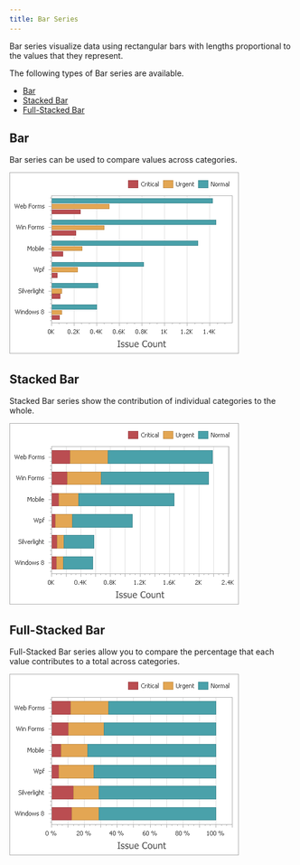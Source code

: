 ```yaml
---
title: Bar Series
---
```

Bar series visualize data using rectangular bars with lengths proportional to the values that they represent.

The following types of Bar series are available.
* [Bar](#bar)
* [Stacked Bar](#stacked-bar)
* [Full-Stacked Bar](#full-stacked-bar)

## <a name="bar"/>Bar
Bar series can be used to compare values across categories.

![BarSeries_Bar](../../../../../images/Img117740.png)

## <a name="stacked-bar"/>Stacked Bar
Stacked Bar series show the contribution of individual categories to the whole.

![BarSeries_StackedBar](../../../../../images/Img117741.png)

## <a name="full-stacked-bar"/>Full-Stacked Bar
Full-Stacked Bar series allow you to compare the percentage that each value contributes to a total across categories.

![BarSeries_FullStackedBar](../../../../../images/Img117742.png)